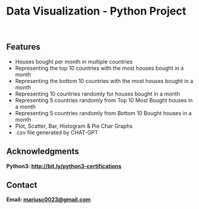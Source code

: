 <h1> Data Visualization - Python Project</h1>
<br>
<h2>Features</h2>
<ul>
    <li> Houses bought per month in multiple countries </li>
    <li> Representing the top 10 countries with the most houses bought in a month </li>
    <li> Representing the bottom 10 countries with the most houses bought in a month </li>
    <li> Representing 10 countries randomly for houses bought in a month </li>
    <li> Representing 5 countries randomly from Top 10 Most Bought houses in a month </li>
    <li> Representing 5 countries randomly from Bottom 10 Bought houses in a month </li>
    <li> Plot, Scatter, Bar, Histogram & Pie Char Graphs </li>
    <li> .csv file generated by CHAT-GPT </li>

</ul>


<h2>Acknowledgments</h2>

<b> Python3: http://bit.ly/python3-certifications <b>
<br>


<h2>Contact</h2>

<b> Email: mariusc0023@gmail.com </b>
